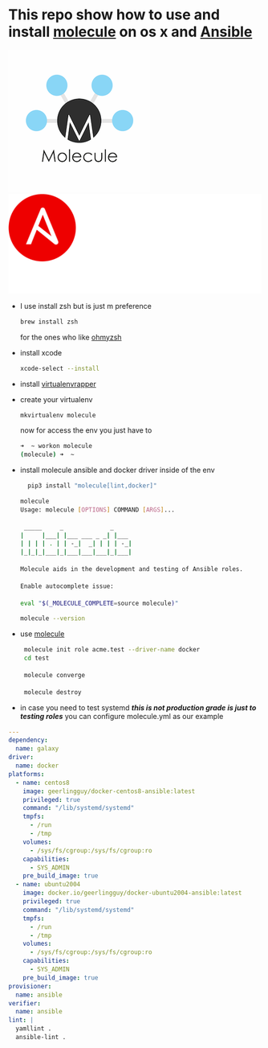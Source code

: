 
# This repo show how to use and install [molecule](https://molecule.readthedocs.io/en/stable/index.html) on os x and [Ansible](https://www.ansible.com/)

![alt text](./molecule.png "molecule") ![alt text](./Logo-Red_Hat-Ansible-A-Reverse-SVG.svg "ansible")

- I use install zsh but is just m preference

  ```bash
  brew install zsh
  ```

  for the ones who like [ohmyzsh](https://github.com/ohmyzsh/ohmyzsh)

- install xcode

  ```bash
  xcode-select --install
  ```

- install [virtualenvrapper](https://swapps.com/blog/how-to-configure-virtualenvwrapper-with-python3-in-osx-mojave/)
  
- create your virtualenv

  ```bash
  mkvirtualenv molecule
  ```

  now for access the env you just have to

  ```bash
  ➜  ~ workon molecule
  (molecule) ➜  ~
  ```

- install molecule ansible and docker driver inside of the env

  ```bash
    pip3 install "molecule[lint,docker]"  
  ```

  ```bash
  molecule                                                                                                                      
  Usage: molecule [OPTIONS] COMMAND [ARGS]...

   _____     _             _
  |     |___| |___ ___ _ _| |___
  | | | | . | | -_|  _| | | | -_|
  |_|_|_|___|_|___|___|___|_|___|

  Molecule aids in the development and testing of Ansible roles.

  Enable autocomplete issue:

  eval "$(_MOLECULE_COMPLETE=source molecule)"
  
  ```

  ```bash
  molecule --version 
  ```

- use [molecule](https://www.jeffgeerling.com/blog/2018/testing-your-ansible-roles-molecule)
  
  ```bash
   molecule init role acme.test --driver-name docker    
   cd test

   molecule converge
    
   molecule destroy
  ```

- in case you need to test systemd **_this is not production grade is just to testing roles_** you can configure molecule.yml as our example

```yaml
---
dependency:
  name: galaxy
driver:
  name: docker
platforms:
  - name: centos8
    image: geerlingguy/docker-centos8-ansible:latest
    privileged: true
    command: "/lib/systemd/systemd"
    tmpfs:
      - /run
      - /tmp
    volumes:
      - /sys/fs/cgroup:/sys/fs/cgroup:ro
    capabilities:
      - SYS_ADMIN
    pre_build_image: true
  - name: ubuntu2004
    image: docker.io/geerlingguy/docker-ubuntu2004-ansible:latest
    privileged: true
    command: "/lib/systemd/systemd"
    tmpfs:
      - /run
      - /tmp
    volumes:
      - /sys/fs/cgroup:/sys/fs/cgroup:ro
    capabilities:
      - SYS_ADMIN
    pre_build_image: true
provisioner:
  name: ansible
verifier:
  name: ansible
lint: |
  yamllint .
  ansible-lint .
```

